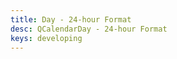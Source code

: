 ```yaml
---
title: Day - 24-hour Format
desc: QCalendarDay - 24-hour Format
keys: developing
---
```


<example-viewer
  title="24-hour Format"
  file="DayHour24Format"
  codepen-title="QCalendarDay"
/>
